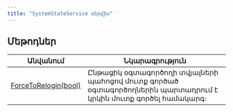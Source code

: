 ```yaml
---
title: "SystemStateService սերվիս"
---
```


## Մեթոդներ

| Անվանում | Նկարագրություն |
|----------|----------------|
| [ForceToRelogin(bool)](SystemStateService/ForceToRelogin.md) | Ընթացիկ օգտագործողի տվյալների պահոցով մուտք գործած օգտագործողներին պարտադրում է կրկին մուտք գործել համակարգ։ |
